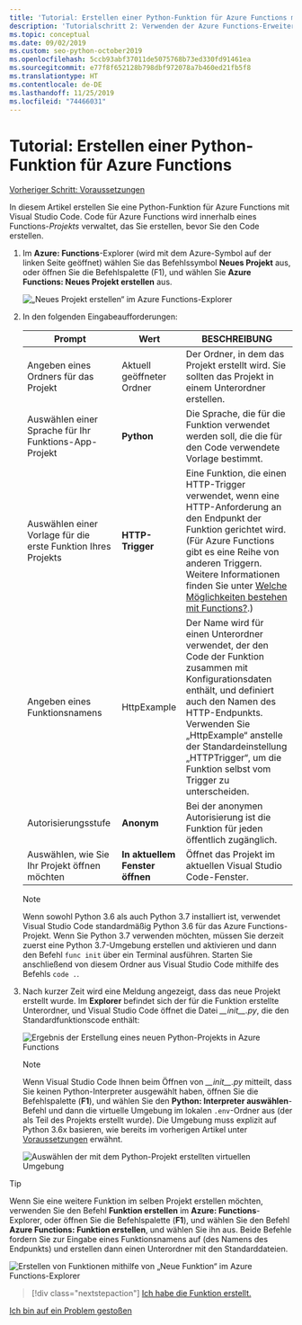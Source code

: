 ```yaml
---
title: 'Tutorial: Erstellen einer Python-Funktion für Azure Functions mit Visual Studio Code'
description: 'Tutorialschritt 2: Verwenden der Azure Functions-Erweiterung für VS Code'
ms.topic: conceptual
ms.date: 09/02/2019
ms.custom: seo-python-october2019
ms.openlocfilehash: 5ccb93abf37011de5075768b73ed330fd91461ea
ms.sourcegitcommit: e77f8f652128b798dbf972078a7b460ed21fb5f8
ms.translationtype: HT
ms.contentlocale: de-DE
ms.lasthandoff: 11/25/2019
ms.locfileid: "74466031"
---
```

# <a name="tutorial-create-a-python-function-for-azure-functions"></a>Tutorial: Erstellen einer Python-Funktion für Azure Functions

[Vorheriger Schritt: Voraussetzungen](tutorial-vs-code-serverless-python-01.md)

In diesem Artikel erstellen Sie eine Python-Funktion für Azure Functions mit Visual Studio Code. Code für Azure Functions wird innerhalb eines Functions-_Projekts_ verwaltet, das Sie erstellen, bevor Sie den Code erstellen.

1. Im **Azure: Functions**-Explorer (wird mit dem Azure-Symbol auf der linken Seite geöffnet) wählen Sie das Befehlssymbol **Neues Projekt** aus, oder öffnen Sie die Befehlspalette (F1), und wählen Sie **Azure Functions: Neues Projekt erstellen** aus.

    ![„Neues Projekt erstellen“ im Azure Functions-Explorer](media/tutorial-vs-code-serverless-python/create-a-new-project-in-azure-functions-explorer.png)

1. In den folgenden Eingabeaufforderungen:

    | Prompt | Wert | BESCHREIBUNG |
    | --- | --- | --- |
    | Angeben eines Ordners für das Projekt | Aktuell geöffneter Ordner | Der Ordner, in dem das Projekt erstellt wird. Sie sollten das Projekt in einem Unterordner erstellen. |
    | Auswählen einer Sprache für Ihr Funktions-App-Projekt | **Python** | Die Sprache, die für die Funktion verwendet werden soll, die die für den Code verwendete Vorlage bestimmt. |
    | Auswählen einer Vorlage für die erste Funktion Ihres Projekts | **HTTP-Trigger** | Eine Funktion, die einen HTTP-Trigger verwendet, wenn eine HTTP-Anforderung an den Endpunkt der Funktion gerichtet wird. (Für Azure Functions gibt es eine Reihe von anderen Triggern. Weitere Informationen finden Sie unter [Welche Möglichkeiten bestehen mit Functions?](/azure/azure-functions/functions-overview#what-can-i-do-with-functions).) |
    | Angeben eines Funktionsnamens | HttpExample | Der Name wird für einen Unterordner verwendet, der den Code der Funktion zusammen mit Konfigurationsdaten enthält, und definiert auch den Namen des HTTP-Endpunkts. Verwenden Sie „HttpExample“ anstelle der Standardeinstellung „HTTPTrigger“, um die Funktion selbst vom Trigger zu unterscheiden. |
    | Autorisierungsstufe | **Anonym** | Bei der anonymen Autorisierung ist die Funktion für jeden öffentlich zugänglich. |
    | Auswählen, wie Sie Ihr Projekt öffnen möchten | **In aktuellem Fenster öffnen** | Öffnet das Projekt im aktuellen Visual Studio Code-Fenster. |

    > [!NOTE]
    > Wenn sowohl Python 3.6 als auch Python 3.7 installiert ist, verwendet Visual Studio Code standardmäßig Python 3.6 für das Azure Functions-Projekt. Wenn Sie Python 3.7 verwenden möchten, müssen Sie derzeit zuerst eine Python 3.7-Umgebung erstellen und aktivieren und dann den Befehl `func init` über ein Terminal ausführen. Starten Sie anschließend von diesem Ordner aus Visual Studio Code mithilfe des Befehls `code .`.

1. Nach kurzer Zeit wird eine Meldung angezeigt, dass das neue Projekt erstellt wurde. Im **Explorer** befindet sich der für die Funktion erstellte Unterordner, und Visual Studio Code öffnet die Datei *\_\_init\_\_.py*, die den Standardfunktionscode enthält:

    ![Ergebnis der Erstellung eines neuen Python-Projekts in Azure Functions](media/tutorial-vs-code-serverless-python/display-results-of-new-python-project-in-azure-functions.png)

    > [!NOTE]
    > Wenn Visual Studio Code Ihnen beim Öffnen von *\_\_init\_\_.py* mitteilt, dass Sie keinen Python-Interpreter ausgewählt haben, öffnen Sie die Befehlspalette (**F1**), und wählen Sie den **Python: Interpreter auswählen**-Befehl und dann die virtuelle Umgebung im lokalen `.env`-Ordner aus (der als Teil des Projekts erstellt wurde). Die Umgebung muss explizit auf Python 3.6x basieren, wie bereits im vorherigen Artikel unter [Voraussetzungen](tutorial-vs-code-serverless-python-01.md#prerequisites) erwähnt.
    >
    > ![Auswählen der mit dem Python-Projekt erstellten virtuellen Umgebung](media/tutorial-vs-code-serverless-python/select-virtual-environment-created-with-the-python-project.png)

> [!TIP]
> Wenn Sie eine weitere Funktion im selben Projekt erstellen möchten, verwenden Sie den Befehl **Funktion erstellen** im **Azure: Functions**-Explorer, oder öffnen Sie die Befehlspalette (**F1**), und wählen Sie den Befehl **Azure Functions: Funktion erstellen**, und wählen Sie ihn aus. Beide Befehle fordern Sie zur Eingabe eines Funktionsnamens auf (des Namens des Endpunkts) und erstellen dann einen Unterordner mit den Standarddateien.
>
> ![Erstellen von Funktionen mithilfe von „Neue Funktion“ im Azure Functions-Explorer](media/tutorial-vs-code-serverless-python/create-new-functions-in-azure-functions-explorer.png)

> [!div class="nextstepaction"]
> [Ich habe die Funktion erstellt.](tutorial-vs-code-serverless-python-03.md)

[Ich bin auf ein Problem gestoßen](https://www.research.net/r/PWZWZ52?tutorial=vscode-functions-python&step=02-create-function)
